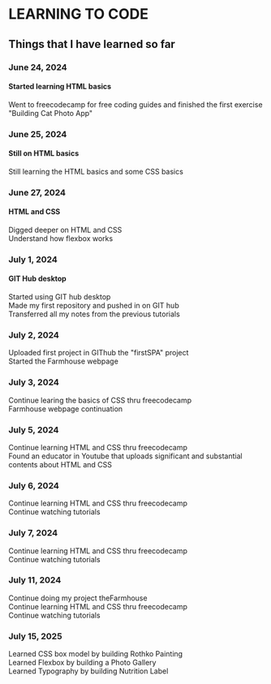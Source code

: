 # **LEARNING TO CODE**

## Things that I have learned so far

### June 24, 2024

#### Started learning HTML basics
Went to freecodecamp for free coding guides and finished the first exercise "Building Cat Photo App"  

### June 25, 2024

#### Still on HTML basics
Still learning the HTML basics and some CSS basics

### June 27, 2024

#### HTML and CSS
Digged deeper on HTML and CSS  
Understand how flexbox works  

### July 1, 2024

#### GIT Hub desktop
Started using GIT hub desktop  
Made my first repository and pushed in on GIT hub  
Transferred all my notes from the previous tutorials

### July 2, 2024
Uploaded first project in GIThub the "firstSPA" project  
Started the Farmhouse webpage

### July 3, 2024
Continue learing the basics of CSS thru freecodecamp  
Farmhouse webpage continuation

### July 5, 2024
Continue learning HTML and CSS thru freecodecamp  
Found an educator in Youtube that uploads significant and substantial contents about HTML and CSS

### July 6, 2024
Continue learning HTML and CSS thru freecodecamp  
Continue watching tutorials  

### July 7, 2024
Continue learning HTML and CSS thru freecodecamp  
Continue watching tutorials  

### July 11, 2024
Continue doing my project theFarmhouse  
Continue learning HTML and CSS thru freecodecamp  
Continue watching tutorials  

### July 15, 2025
Learned CSS box model by building Rothko Painting  
Learned Flexbox by building a Photo Gallery  
Learned Typography by building Nutrition Label

